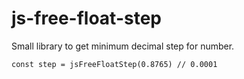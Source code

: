 # js-free-float-step

Small library to get minimum decimal step for number.

`const step = jsFreeFloatStep(0.8765) // 0.0001`